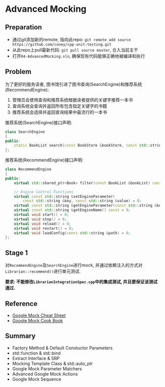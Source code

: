 Advanced Mocking
===========
## Preparation
* 通过git添加新的remote, 指向此repo: `git remote add source https://github.com/coney/cpp-unit-testing.git`
* 从此repo上pull最新代码: `git pull source master`, 合入当前主干
* 打开`04-AdvancedMocking.sln`, 确保现有代码能够正确地被编译和执行

## Problem
为了更好的服务读者, 图书馆引进了图书查询(SearchEngine)和推荐系统(RecommendEngine):

1. 管理员会使用查询和推荐系统根据读者提供的关键字推荐一本书
2. 查询系统会查询并返回所有包含指定关键字的书籍
3. 推荐系统会选择并返回查询结果中最流行的一本书

推荐系统(SearchEngine)接口声明:
``` c++
class SearchEngine
{
public:
    static BookList search(const BookStore &bookStore, const std::string &keyword);
};
```
推荐系统(RecommendEngine)接口声明:
``` c++
class RecommendEngine
{
public:
    virtual std::shared_ptr<Book> filter(const BookList &bookList) const = 0;

    // Engine Control Functions
    virtual const std::string &setEngineParameter(
        const std::string &key, const std::string &value) = 0;
    virtual const std::string &getEngineParameter(const std::string &key) const = 0;
    virtual const std::string &getEngineName() const = 0;
    virtual void start() = 0;
    virtual void stop() = 0;
    virtual void reload() = 0;
    virtual void restart() = 0;
    virtual void loadConfig(const std::string &path) = 0;
};
```

## Stage 1
对`RecommendEngine`及`SearchEngine`进行mock, 并通过依赖注入的方式对`Librarian::recommend()`进行单元测试.

**要求: 不能修改`LibrarianIntegrationSpec.cpp`中的集成测试, 并且要保证该测试通过.**

## Reference
* [Google Mock Cheat Sheet](https://code.google.com/p/googlemock/wiki/CheatSheet)
* [Google Mock Cook Book](https://code.google.com/p/googlemock/wiki/CookBook)

## Summary
* Factory Method & Default Constuctor Parameters
* std::function & std::bind
* Extract Interface & SRP
* Mocking Template Class & std::auto_ptr
* Google Mock Parameter Matchers
* Advanced Google Mock Actions
* Google Mock Sequence

